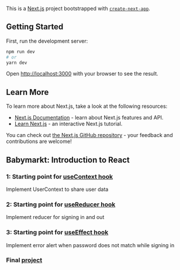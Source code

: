 This is a [Next.js](https://nextjs.org/) project bootstrapped with [`create-next-app`](https://github.com/vercel/next.js/tree/canary/packages/create-next-app).

## Getting Started

First, run the development server:

```bash
npm run dev
# or
yarn dev
```

Open [http://localhost:3000](http://localhost:3000) with your browser to see the result.

## Learn More

To learn more about Next.js, take a look at the following resources:

- [Next.js Documentation](https://nextjs.org/docs) - learn about Next.js features and API.
- [Learn Next.js](https://nextjs.org/learn) - an interactive Next.js tutorial.

You can check out [the Next.js GitHub repository](https://github.com/vercel/next.js/) - your feedback and contributions are welcome!

## Babymarkt: Introduction to React

### 1: Starting point for [useContext hook](/qgwr32/babymarkt-react/add-use-context)
Implement UserContext to share user data

### 2: Starting point for [useReducer hook](/qgwr32/babymarkt-react/add-use-reducer)
Implement reducer for signing in and out 

### 3: Starting point for [useEffect hook](/qgwr32/babymarkt-react/add-use-effect)
Implement error alert when password does not match while signing in 

### Final [project](/qgwr32/babymarkt-react/main)
